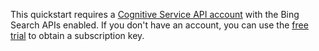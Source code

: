  This quickstart requires a [Cognitive Service API account](https://docs.microsoft.com/en-us/azure/cognitive-services/cognitive-services-apis-create-account) with the Bing Search APIs enabled. If you don't have an account, you can use the [free trial](https://azure.microsoft.com/en-us/try/cognitive-services/?api=bing-web-search-api) to obtain a subscription key.  
